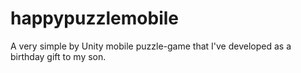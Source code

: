 # happypuzzlemobile
A very simple by Unity mobile puzzle-game that I've developed as a birthday gift to my son.
